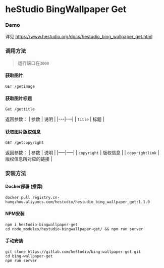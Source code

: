 # heStudio BingWallpaper Get

### Demo
详见 https://www.hestudio.org/docs/hestudio_bing_wallpaper_get.html

### 调用方法
> 运行端口在`3000`
#### 获取图片
```
GET /getimage
```

#### 获取图片标题
```
Get /gettitle
```

返回参数：
| 参数 | 说明 |
|---|---|
| `title` | 标题 |

#### 获取图片版权信息
```
GET /getcopyright
```

返回参数：
| 参数 | 说明 |
|–––|–––|
| `copyright` | 版权信息 |
| `copyrightlink` | 版权信息所对应的链接 |

### 安装方法
#### Docker部署 (推荐)
```shell
docker pull registry.cn-hangzhou.aliyuncs.com/hestudio/hestudio_bing_wallpaper_get:1.1.0
```
#### NPM安装
```shell
npm i hestudio-bingwallpaper-get
cd node_modules/hestudio-bingwallpaper-get/ && npm run server
```

#### 手动安装
```shell
git clone https://gitlab.com/heStudio/bing-wallpaper-get.git
cd bing-wallpaper-get
npm run server
```

